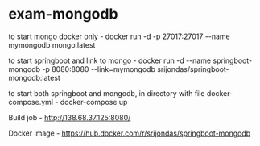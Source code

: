 # exam-mongodb

to start mongo docker only - 
docker run -d -p 27017:27017 --name mymongodb mongo:latest

to start springboot and link to mongo - 
docker run -d --name springboot-mongodb -p 8080:8080 --link=mymongodb srijondas/springboot-mongodb:latest

to start both springboot and mongodb, in directory with file docker-compose.yml -
docker-compose up

Build job - 
http://138.68.37.125:8080/

Docker image - 
https://hub.docker.com/r/srijondas/springboot-mongodb